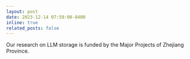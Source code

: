 ```yaml
---
layout: post
date: 2023-12-14 07:59:00-0400
inline: true
related_posts: false
---
```

Our research on LLM storage is funded by the Major Projects of Zhejiang Province.